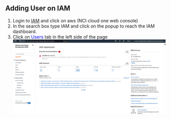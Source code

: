 ## Adding User on IAM

1. Login to [IAM](iam.cancer.gov) and click on aws (NCI cloud one web console)
2. In the search box type IAM and click on the popup to reach the IAM dashboard.
3. Click on <span style="color:blue">Users</span> tab in the left side of the page
   ![](../images/iam_slides/slide1.png)

